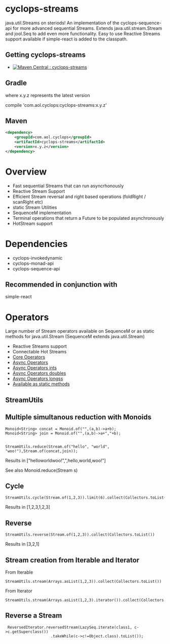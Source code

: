 # cyclops-streams

java.util.Streams on steriods! An implementation of the cyclops-sequence-api for more advanced sequential Streams. Extends java.util.stream.Stream and jool.Seq to add even more functionality. 
Easy to use Reactive Streams support available if simple-react is added to the classpath.

## Getting cyclops-streams

* [![Maven Central : cyclops-streams](https://maven-badges.herokuapp.com/maven-central/com.aol.cyclops/cyclops-streams/badge.svg)](https://maven-badges.herokuapp.com/maven-central/com.aol.cyclops/cyclops-streams)


## Gradle

where x.y.z represents the latest version

compile 'com.aol.cyclops:cyclops-streams:x.y.z'

## Maven

```xml
<dependency>
    <groupId>com.aol.cyclops</groupId>
    <artifactId>cyclops-streams</artifactId>
    <version>x.y.z</version>
</dependency>
```
# Overview

* Fast sequential Streams that can run asyncrhonously
* Reactive Stream Support
* Efficient Stream reversal and right based operations (foldRight / scanRight etc)
* static Stream Utilities
* SequenceM implementation
* Terminal operations that return a Future to be populated asynchronously
* HotStream support


# Dependencies

* cyclops-invokedynamic
* cyclops-monad-api
* cyclops-sequence-api

## Recommended in conjunction with

simple-react


# Operators

Large number of Stream operators available on SequenceM or as static methods for java.util.Stream (SequenceM extends java.util.Stream)

* Reactive Streams support
* Connectable Hot Streams 
* [Core Operators](https://github.com/aol/cyclops/blob/master/cyclops-sequence-api/src/main/java/com/aol/cyclops/sequence/SequenceM.java)
* [Async Operators](https://github.com/aol/cyclops/blob/master/cyclops-sequence-api/src/main/java/com/aol/cyclops/sequence/future/FutureOperations.java)
* [Async Operators ints](https://github.com/aol/cyclops/blob/master/cyclops-sequence-api/src/main/java/com/aol/cyclops/sequence/future/IntOperators.java)
* [Async Operators doubles](https://github.com/aol/cyclops/blob/master/cyclops-sequence-api/src/main/java/com/aol/cyclops/sequence/future/DoubleOperators.java)
* [Async Operators longss](https://github.com/aol/cyclops/blob/master/cyclops-sequence-api/src/main/java/com/aol/cyclops/sequence/future/LongOperators.java)
* [Available as static methods](https://github.com/aol/cyclops/blob/master/cyclops-streams/src/main/java/com/aol/cyclops/streams/StreamUtils.java)


## StreamUtils

## Multiple simultanous reduction with Monoids

    Monoid<String> concat = Monoid.of("",(a,b)->a+b);
	Monoid<String> join = Monoid.of("",(a,b)->a+","+b);


	StreamUtils.reduce(Stream.of("hello", "world", "woo!"),Stream.of(concat,join));

Results in ["helloworldwoo!",",hello,world,woo!"]

See also Monoid.reduce(Stream s)


## Cycle 

    StreamUtils.cycle(Stream.of(1,2,3)).limit(6).collect(Collectors.toList())
 
 Results in [1,2,3,1,2,3]
 
## Reverse

    StreamUtils.reverse(Stream.of(1,2,3)).collect(Collectors.toList())
   
Results in [3,2,1]  

## Stream creation from Iterable and Iterator

From Iterable

    StreamUtils.stream(Arrays.asList(1,2,3)).collect(Collectors.toList())

From Iterator

	StreamUtils.stream(Arrays.asList(1,2,3).iterator()).collect(Collectors.toList())    
	
## Reverse a Stream
 
 
     ReversedIterator.reversedStream(LazySeq.iterate(class1, c->c.getSuperclass())
						.takeWhile(c->c!=Object.class).toList());